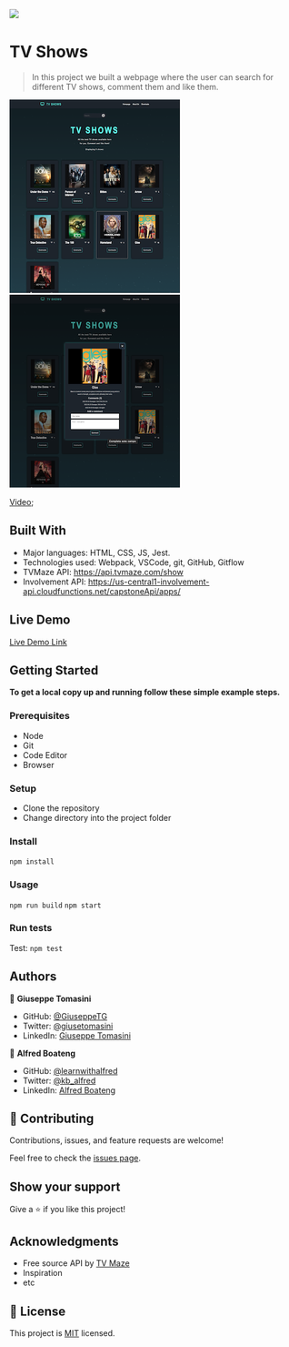 ![](https://img.shields.io/badge/Microverse-blueviolet)

# TV Shows

> In this project we built a webpage where the user can search for different TV shows, comment them and like them.

![](./app_screenshot/homepage.png)
![](./app_screenshot/modal.png)

[Video](https://drive.google.com/file/d/1oIEWXL32SoS9nXczNdZc_bgM4KHWxMma/view?usp=sharing);

## Built With

- Major languages: HTML, CSS, JS, Jest.
- Technologies used: Webpack, VSCode, git, GitHub, Gitflow
- TVMaze API: https://api.tvmaze.com/show 
- Involvement API: https://us-central1-involvement-api.cloudfunctions.net/capstoneApi/apps/

## Live Demo

[Live Demo Link](https://giuseppetg.github.io/TVmaze/dist)

## Getting Started

**To get a local copy up and running follow these simple example steps.**

### Prerequisites

- Node
- Git
- Code Editor
- Browser

### Setup

- Clone the repository
- Change directory into the project folder

### Install

`npm install`

### Usage

`npm run build`
`npm start`

### Run tests

Test: `npm test`

## Authors

👤 **Giuseppe Tomasini**

- GitHub: [@GiuseppeTG](https://github.com/GiuseppeTG)
- Twitter: [@giusetomasini](https://twitter.com/giusetomasini)
- LinkedIn: [Giuseppe Tomasini](https://www.linkedin.com/in/giuseppe-tomasini-67ba101a8/)

👤 **Alfred Boateng**

- GitHub: [@learnwithalfred](https://github.com/learnwithalfred)
- Twitter: [@kb_alfred](https://twitter.com/kb_alfred)
- LinkedIn: [Alfred Boateng](https://www.linkedin.com/in/alfred-boateng-704670138/)

## 🤝 Contributing

Contributions, issues, and feature requests are welcome!

Feel free to check the [issues page](../../issues/).

## Show your support

Give a ⭐️ if you like this project!

## Acknowledgments

- Free source API by [TV Maze](https://www.tvmaze.com/api)
- Inspiration
- etc

## 📝 License

This project is [MIT](./MIT.md) licensed.
